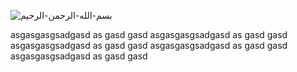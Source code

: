 ![بسم-الله-الرحمن-الرحيم](https://github.com/user-attachments/assets/5bf7d5e9-45b9-4723-9339-581ad4c5a730)

asgasgasgsadgasd as gasd gasd          asgasgasgsadgasd as gasd gasd asgasgasgsadgasd as gasd gasd asgasgasgsadgasd as gasd gasd asgasgasgsadgasd as gasd gasd 
